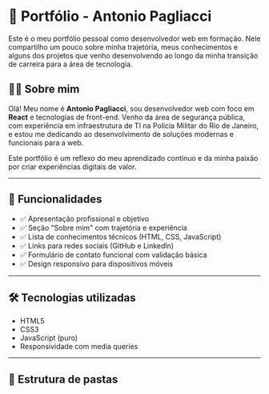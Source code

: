 # 💼 Portfólio - Antonio Pagliacci

Este é o meu portfólio pessoal como desenvolvedor web em formação. Nele compartilho um pouco sobre minha trajetória, meus conhecimentos e alguns dos projetos que venho desenvolvendo ao longo da minha transição de carreira para a área de tecnologia.

## 🧑‍💻 Sobre mim

Olá! Meu nome é **Antonio Pagliacci**, sou desenvolvedor web com foco em **React** e tecnologias de front-end. Venho da área de segurança pública, com experiência em infraestrutura de TI na Polícia Militar do Rio de Janeiro, e estou me dedicando ao desenvolvimento de soluções modernas e funcionais para a web.

Este portfólio é um reflexo do meu aprendizado contínuo e da minha paixão por criar experiências digitais de valor.

---

## 📄 Funcionalidades

- ✅ Apresentação profissional e objetivo
- ✅ Seção "Sobre mim" com trajetória e experiência
- ✅ Lista de conhecimentos técnicos (HTML, CSS, JavaScript)
- ✅ Links para redes sociais (GitHub e LinkedIn)
- ✅ Formulário de contato funcional com validação básica
- ✅ Design responsivo para dispositivos móveis

---

## 🛠️ Tecnologias utilizadas

- HTML5
- CSS3
- JavaScript (puro)
- Responsividade com media queries

---

## 📁 Estrutura de pastas

